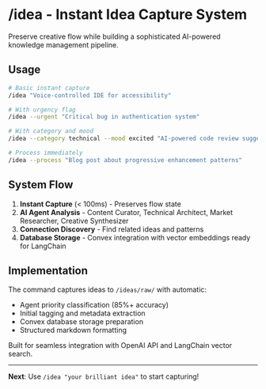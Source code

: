 # /idea - Instant Idea Capture System

Preserve creative flow while building a sophisticated AI-powered knowledge management pipeline.

## Usage

```bash
# Basic instant capture
/idea "Voice-controlled IDE for accessibility"

# With urgency flag
/idea --urgent "Critical bug in authentication system"

# With category and mood
/idea --category technical --mood excited "AI-powered code review suggestions"

# Process immediately
/idea --process "Blog post about progressive enhancement patterns"
```

## System Flow

1. **Instant Capture** (< 100ms) - Preserves flow state
2. **AI Agent Analysis** - Content Curator, Technical Architect, Market Researcher, Creative Synthesizer
3. **Connection Discovery** - Find related ideas and patterns
4. **Database Storage** - Convex integration with vector embeddings ready for LangChain

## Implementation

The command captures ideas to `/ideas/raw/` with automatic:
- Agent priority classification (85%+ accuracy)
- Initial tagging and metadata extraction
- Convex database storage preparation
- Structured markdown formatting

Built for seamless integration with OpenAI API and LangChain vector search.

---

**Next**: Use `/idea "your brilliant idea"` to start capturing!